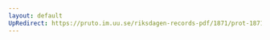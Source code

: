 ```yaml
---
layout: default
UpRedirect: https://pruto.im.uu.se/riksdagen-records-pdf/1871/prot-1871--fk--510/prot-1871--fk--510_029.pdf
---
```

